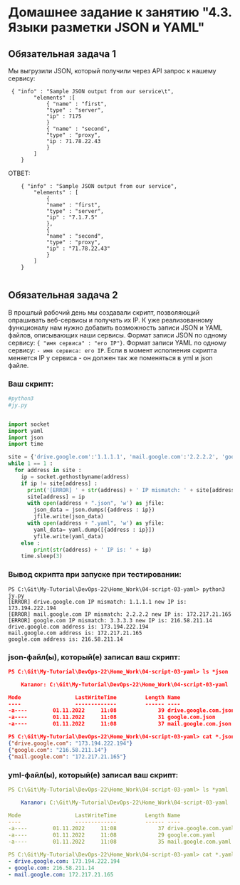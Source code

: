 # Домашнее задание к занятию "4.3. Языки разметки JSON и YAML"


## Обязательная задача 1
Мы выгрузили JSON, который получили через API запрос к нашему сервису:
```
 { "info" : "Sample JSON output from our service\t",
        "elements" :[
            { "name" : "first",
            "type" : "server",
            "ip" : 7175 
            }
            { "name" : "second",
            "type" : "proxy",
            "ip : 71.78.22.43
            }
        ]
    }

```


ОТВЕТ:
```
    { "info" : "Sample JSON output from our service",
        "elements" : [
            { 
            "name" : "first",
            "type" : "server",
            "ip" : "7.1.7.5"
            },
            {
            "name" : "second",
            "type" : "proxy",
            "ip" : "71.78.22.43"
            }
        ]
    }
    
```

## Обязательная задача 2
В прошлый рабочий день мы создавали скрипт, позволяющий опрашивать веб-сервисы и получать их IP. К уже реализованному функционалу нам нужно добавить возможность записи JSON и YAML файлов, описывающих наши сервисы. Формат записи JSON по одному сервису: `{ "имя сервиса" : "его IP"}`. Формат записи YAML по одному сервису: `- имя сервиса: его IP`. Если в момент исполнения скрипта меняется IP у сервиса - он должен так же поменяться в yml и json файле.

### Ваш скрипт:
```python
#python3
#jy.py


import socket
import yaml
import json
import time

site = {'drive.google.com':'1.1.1.1', 'mail.google.com':'2.2.2.2', 'google.com':'3.3.3.3'}
while 1 == 1 :
  for address in site :
    ip = socket.gethostbyname(address)
    if ip != site[address] :
      print('[ERROR] ' + str(address) + ' IP mismatch: ' + site[address] + ' new IP is: ' + ip)
      site[address] = ip
      with open(address + ".json", 'w') as jfile:
        json_data = json.dumps({address : ip})
        jfile.write(json_data)
      with open(address + ".yaml", 'w') as yfile:
        yaml_data= yaml.dump([{address : ip}])
        yfile.write(yaml_data)
    else :
        print(str(address) + ' IP is: ' + ip)
    time.sleep(3)
```

### Вывод скрипта при запуске при тестировании:
```
PS C:\Git\My-Tutorial\DevOps-22\Home_Work\04-script-03-yaml> python3 jy.py
[ERROR] drive.google.com IP mismatch: 1.1.1.1 new IP is: 173.194.222.194
[ERROR] mail.google.com IP mismatch: 2.2.2.2 new IP is: 172.217.21.165
[ERROR] google.com IP mismatch: 3.3.3.3 new IP is: 216.58.211.14
drive.google.com address is: 173.194.222.194
mail.google.com address is: 172.217.21.165
google.com address is: 216.58.211.14

```

### json-файл(ы), который(е) записал ваш скрипт:
```json
PS C:\Git\My-Tutorial\DevOps-22\Home_Work\04-script-03-yaml> ls *json

    Каталог: C:\Git\My-Tutorial\DevOps-22\Home_Work\04-script-03-yaml

Mode                 LastWriteTime         Length Name
----                 -------------         ------ ----
-a----        01.11.2022     11:08             39 drive.google.com.json
-a----        01.11.2022     11:08             31 google.com.json
-a----        01.11.2022     11:08             37 mail.google.com.json

PS C:\Git\My-Tutorial\DevOps-22\Home_Work\04-script-03-yaml> cat *.json
{"drive.google.com": "173.194.222.194"}
{"google.com": "216.58.211.14"}
{"mail.google.com": "172.217.21.165"}

```

### yml-файл(ы), который(е) записал ваш скрипт:
```yaml
PS C:\Git\My-Tutorial\DevOps-22\Home_Work\04-script-03-yaml> ls *yaml   

    Каталог: C:\Git\My-Tutorial\DevOps-22\Home_Work\04-script-03-yaml

Mode                 LastWriteTime         Length Name
----                 -------------         ------ ----
-a----        01.11.2022     11:08             37 drive.google.com.yaml
-a----        01.11.2022     11:08             29 google.com.yaml
-a----        01.11.2022     11:08             35 mail.google.com.yaml

PS C:\Git\My-Tutorial\DevOps-22\Home_Work\04-script-03-yaml> cat *.yaml
- drive.google.com: 173.194.222.194
- google.com: 216.58.211.14
- mail.google.com: 172.217.21.165

```


